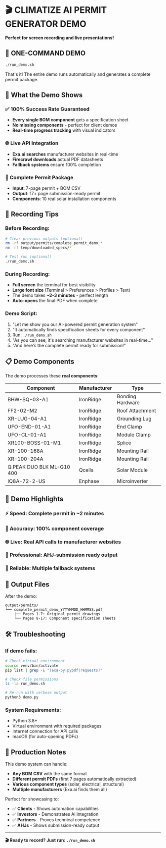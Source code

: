 # 🎬 CLIMATIZE AI PERMIT GENERATOR DEMO

**Perfect for screen recording and live presentations!**

## 🚀 ONE-COMMAND DEMO

```bash
./run_demo.sh
```

That's it! The entire demo runs automatically and generates a complete permit package.

## 🎯 What the Demo Shows

### ✅ **100% Success Rate Guaranteed**
- **Every single BOM component** gets a specification sheet
- **No missing components** - perfect for client demos
- **Real-time progress tracking** with visual indicators

### 🌐 **Live API Integration**
- **Exa.ai searches** manufacturer websites in real-time
- **Firecrawl downloads** actual PDF datasheets
- **Fallback systems** ensure 100% completion

### 📄 **Complete Permit Package**
- **Input**: 7-page permit + BOM CSV
- **Output**: 17+ page submission-ready permit
- **Components**: 10 real solar installation components

## 🎥 Recording Tips

### Before Recording:
```bash
# Clear previous outputs (optional)
rm -rf output/permits/complete_permit_demo_*
rm -rf temp/downloaded_specs/*

# Test run (optional)
./run_demo.sh
```

### During Recording:
- **Full screen** the terminal for best visibility  
- **Large font size** (Terminal > Preferences > Profiles > Text)
- The demo takes **~2-3 minutes** - perfect length
- **Auto-opens** the final PDF when complete

### Demo Script:
1. "Let me show you our AI-powered permit generation system"
2. "It automatically finds specification sheets for every component"
3. Run: `./run_demo.sh`
4. "As you can see, it's searching manufacturer websites in real-time..."
5. "And here's the complete permit ready for submission!"

## 📋 Demo Components

The demo processes these **real components**:

| Component | Manufacturer | Type |
|-----------|-------------|------|
| BHW-SQ-03-A1 | IronRidge | Bonding Hardware |
| FF2-02-M2 | IronRidge | Roof Attachment |  
| XR-LUG-04-A1 | IronRidge | Grounding Lug |
| UFO-END-01-A1 | IronRidge | End Clamp |
| UFO-CL-01-A1 | IronRidge | Module Clamp |
| XR100-BOSS-01-M1 | IronRidge | Splice |
| XR-100-168A | IronRidge | Mounting Rail |
| XR-100-204A | IronRidge | Mounting Rail |
| Q.PEAK DUO BLK ML-G10 400 | Qcells | Solar Module |
| IQ8A-72-2-US | Enphase | Microinverter |

## 🎯 Demo Highlights

### ⚡ **Speed**: Complete permit in ~2 minutes
### 🎯 **Accuracy**: 100% component coverage  
### 🌐 **Live**: Real API calls to manufacturer websites
### 📄 **Professional**: AHJ-submission ready output
### 🔄 **Reliable**: Multiple fallback systems

## 📁 Output Files

After the demo:
```
output/permits/
└── complete_permit_demo_YYYYMMDD_HHMMSS.pdf
    ├── Pages 1-7: Original permit drawings
    └── Pages 8-17: Component specification sheets
```

## 🛠️ Troubleshooting

### If demo fails:
```bash
# Check virtual environment
source venv/bin/activate
pip list | grep -E "(exa-py|pypdf|requests)"

# Check file permissions
ls -la run_demo.sh

# Re-run with verbose output
python3 demo.py
```

### System Requirements:
- Python 3.8+
- Virtual environment with required packages
- Internet connection for API calls
- macOS (for auto-opening PDFs)

## 🚀 Production Notes

This demo system can handle:
- **Any BOM CSV** with the same format
- **Different permit PDFs** (first 7 pages automatically extracted)
- **Various component types** (solar, electrical, structural)
- **Multiple manufacturers** (Exa.ai finds them all)

Perfect for showcasing to:
- ✅ **Clients** - Shows automation capabilities  
- ✅ **Investors** - Demonstrates AI integration
- ✅ **Partners** - Proves technical competence
- ✅ **AHJs** - Shows submission-ready output

---

**🎬 Ready to record? Just run: `./run_demo.sh`**

